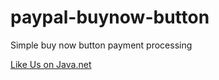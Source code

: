 paypal-buynow-button
====================

Simple buy now button payment processing

<a href="https://www.java.net">Like Us on Java.net</a>
